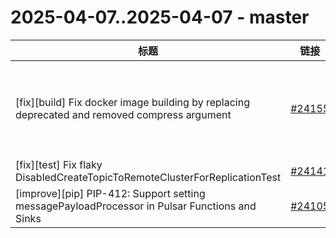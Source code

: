 # 2025-04-07..2025-04-07 - master
| 标题 | 链接 | 作者 | 标签 |
| - | :--: | :--: | - |
| [fix][build] Fix docker image building by replacing deprecated and removed compress argument | [#24155](https://github.com/apache/pulsar/pull/24155) | [@lhotari](https://github.com/lhotari) | `doc-not-needed` `ready-to-test` `cherry-picked/branch-3.3` `cherry-picked/branch-4.0` `release/3.3.7` `release/4.0.5`  | 
| [fix][test] Fix flaky DisabledCreateTopicToRemoteClusterForReplicationTest | [#24141](https://github.com/apache/pulsar/pull/24141) | [@3pacccccc](https://github.com/3pacccccc) | `doc-not-needed` `ready-to-test`  | 
| [improve][pip] PIP-412: Support setting messagePayloadProcessor in Pulsar Functions and Sinks | [#24105](https://github.com/apache/pulsar/pull/24105) | [@jiangpengcheng](https://github.com/jiangpengcheng) | `doc-not-needed` `PIP`  | 
